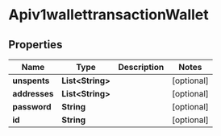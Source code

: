 
# Apiv1wallettransactionWallet

## Properties
Name | Type | Description | Notes
------------ | ------------- | ------------- | -------------
**unspents** | **List&lt;String&gt;** |  |  [optional]
**addresses** | **List&lt;String&gt;** |  |  [optional]
**password** | **String** |  |  [optional]
**id** | **String** |  |  [optional]




